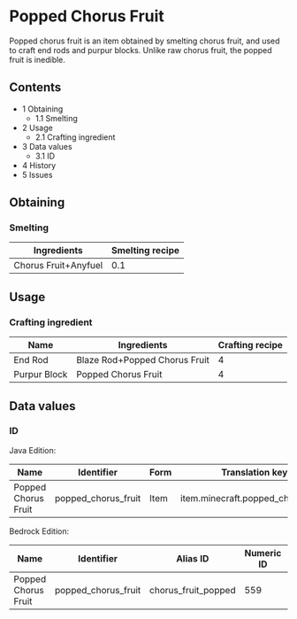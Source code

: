 # Popped Chorus Fruit
Popped chorus fruit is an item obtained by smelting chorus fruit, and used to craft end rods and purpur blocks. Unlike raw chorus fruit, the popped fruit is inedible.

## Contents
- 1 Obtaining
	- 1.1 Smelting
- 2 Usage
	- 2.1 Crafting ingredient
- 3 Data values
	- 3.1 ID
- 4 History
- 5 Issues

## Obtaining
### Smelting
| Ingredients          | Smelting recipe |
|----------------------|-----------------|
| Chorus Fruit+Anyfuel | 0.1             |

## Usage
### Crafting ingredient
| Name         | Ingredients                   | Crafting recipe |
|--------------|-------------------------------|-----------------|
| End Rod      | Blaze Rod+Popped Chorus Fruit | 4               |
| Purpur Block | Popped Chorus Fruit           | 4               |

## Data values
### ID
Java Edition:

| Name                | Identifier          | Form | Translation key                    |
|---------------------|---------------------|------|------------------------------------|
| Popped Chorus Fruit | popped_chorus_fruit | Item | item.minecraft.popped_chorus_fruit |

Bedrock Edition:

| Name                | Identifier          | Alias ID            | Numeric ID | Form | Translation key               |
|---------------------|---------------------|---------------------|------------|------|-------------------------------|
| Popped Chorus Fruit | popped_chorus_fruit | chorus_fruit_popped | 559        | Item | item.chorus_fruit_popped.name |

